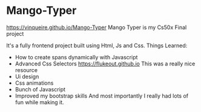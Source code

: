# Mango-Typer
https://vinqueire.github.io/Mango-Typer
Mango Typer is my Cs50x Final project

It's a fully frontend project built using Html, Js and Css.
Things Learned:
- How to create spans dynamically with Javascript
- Advanced Css Selectors https://flukeout.github.io This was a really nice resource
- Ui design
- Css animations
- Bunch of Javascript
- Improved my bootstrap skills
And most importantly I really had lots of fun while making it.
